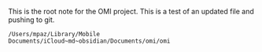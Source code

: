 
This is the root note for the OMI project. This is a test of an updated file and pushing to git.

```
/Users/mpaz/Library/Mobile Documents/iCloud~md~obsidian/Documents/omi/omi
```


